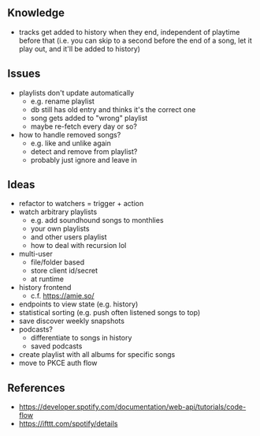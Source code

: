 ## Knowledge
- tracks get added to history when they end, independent of playtime before that (i.e. you can skip to a second before the end of a song, let it play out, and it'll be added to history)

## Issues
- playlists don't update automatically
    - e.g. rename playlist
    - db still has old entry and thinks it's the correct one
    - song gets added to "wrong" playlist
    - maybe re-fetch every day or so?
- how to handle removed songs?
  - e.g. like and unlike again
  - detect and remove from playlist?
  - probably just ignore and leave in

## Ideas
- refactor to watchers = trigger + action
- watch arbitrary playlists
    - e.g. add soundhound songs to monthlies
    - your own playlists
    - and other users playlist
    - how to deal with recursion lol
- multi-user
    - file/folder based
    - store client id/secret
    - at runtime
- history frontend
    - c.f. https://amie.so/
- endpoints to view state (e.g. history)
- statistical sorting (e.g. push often listened songs to top)
- save discover weekly snapshots
- podcasts?
    - differentiate to songs in history
    - saved podcasts
- create playlist with all albums for specific songs
- move to PKCE auth flow

## References
- https://developer.spotify.com/documentation/web-api/tutorials/code-flow
- https://ifttt.com/spotify/details